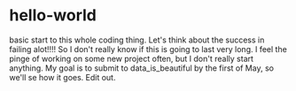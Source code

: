# hello-world
basic start to this whole coding thing. Let's think about the success in failing alot!!!!
So I don't really know if this is going to last very long. I feel the pinge of working on some new project often, but I don't really start anything. My goal is to submit to data_is_beautiful by the first of May, so we'll se how it goes. Edit out.
